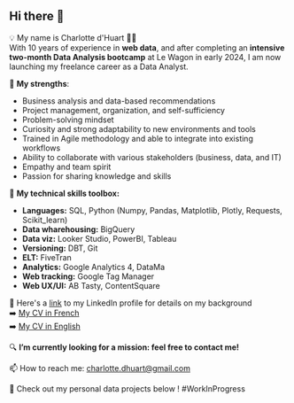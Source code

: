 ## Hi there 👋

💡 My name is Charlotte d'Huart 👩‍💻  
With 10 years of experience in **web data**, and after completing an **intensive two-month Data Analysis bootcamp** at Le Wagon in early 2024, I am now launching my freelance career as a Data Analyst.

💪 **My strengths**:
- Business analysis and data-based recommendations
- Project management, organization, and self-sufficiency
- Problem-solving mindset
- Curiosity and strong adaptability to new environments and tools
- Trained in Agile methodology and able to integrate into existing workflows
- Ability to collaborate with various stakeholders (business, data, and IT)
- Empathy and team spirit
- Passion for sharing knowledge and skills

🔧 **My technical skills toolbox:**
- **Languages:** SQL, Python (Numpy, Pandas, Matplotlib, Plotly, Requests, Scikit_learn)
- **Data wharehousing:** BigQuery
- **Data viz:** Looker Studio, PowerBI, Tableau
- **Versioning:** DBT, Git
- **ELT:** FiveTran
- **Analytics:** Google Analytics 4, DataMa
- **Web tracking:** Google Tag Manager
- **Web UX/UI:** AB Tasty, ContentSquare

🔗 Here's a [link](https://www.linkedin.com/in/charlotte-d-huart-2344994b/) to my LinkedIn profile for details on my background  
➡️ [My CV in French](https://drive.google.com/file/d/1IJRbI-UL4Vo0AaGZAotKWZFiwKe8aacK/view?usp=sharing)  
➡️ [My CV in English](https://drive.google.com/file/d/14Bb9vN3ht0sHL1hkU3RFNP9WPBDXPQcU/view?usp=sharing)

🔍 **I’m currently looking for a mission: feel free to contact me!**

📫 How to reach me: charlotte.dhuart@gmail.com

📝 Check out my personal data projects below ! #WorkInProgress
